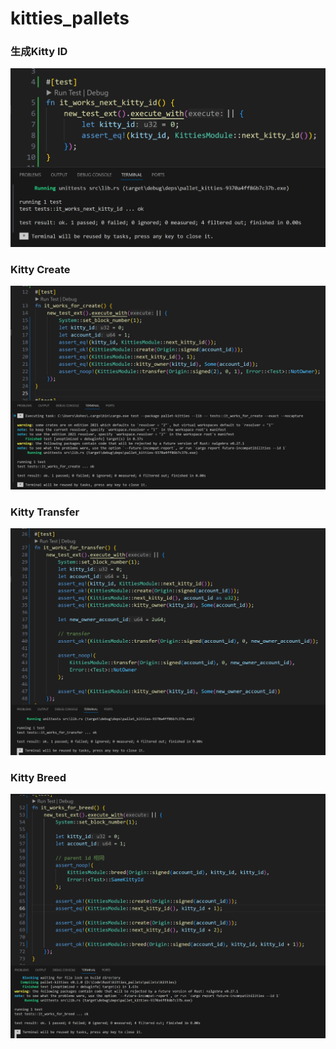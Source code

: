 # kitties_pallets
 
### 生成Kitty ID
![test_next_kitty_id](images/tests/1.png)

### Kitty Create
![test_kitty_create](images/tests/2.png)

### Kitty Transfer
![test_kitty_transfer](images/tests/3.png)

### Kitty Breed
![test_kitty_breed](images/tests/4.png)

